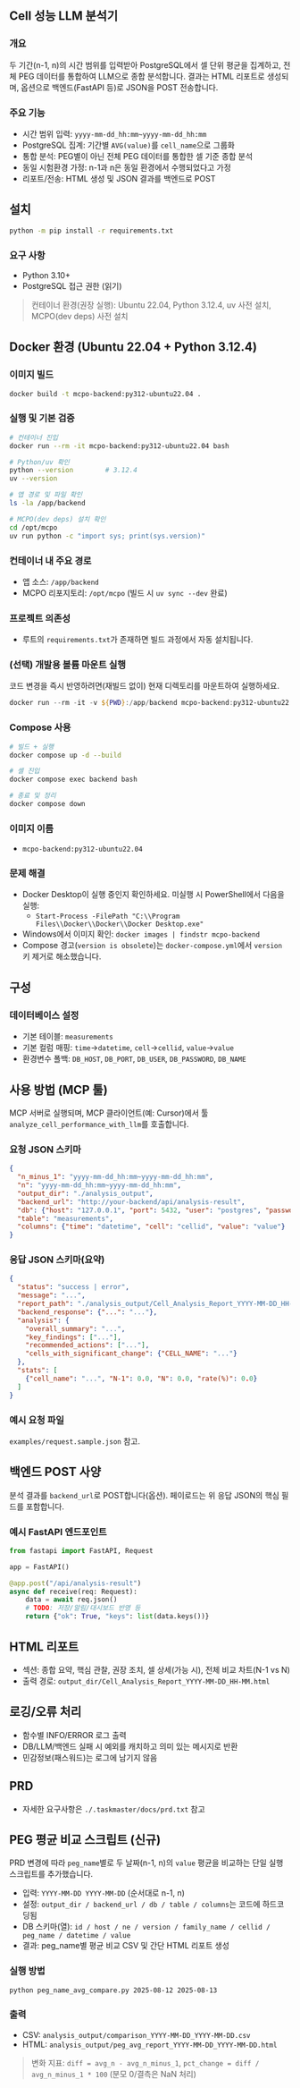 ## Cell 성능 LLM 분석기

### 개요
두 기간(n-1, n)의 시간 범위를 입력받아 PostgreSQL에서 셀 단위 평균을 집계하고, 전체 PEG 데이터를 통합하여 LLM으로 종합 분석합니다. 결과는 HTML 리포트로 생성되며, 옵션으로 백엔드(FastAPI 등)로 JSON을 POST 전송합니다.

### 주요 기능
- 시간 범위 입력: `yyyy-mm-dd_hh:mm~yyyy-mm-dd_hh:mm`
- PostgreSQL 집계: 기간별 `AVG(value)`를 `cell_name`으로 그룹화
- 통합 분석: PEG별이 아닌 전체 PEG 데이터를 통합한 셀 기준 종합 분석
- 동일 시험환경 가정: n-1과 n은 동일 환경에서 수행되었다고 가정
- 리포트/전송: HTML 생성 및 JSON 결과를 백엔드로 POST

## 설치
```bash
python -m pip install -r requirements.txt
```

### 요구 사항
- Python 3.10+
- PostgreSQL 접근 권한 (읽기)
  
> 컨테이너 환경(권장 실행): Ubuntu 22.04, Python 3.12.4, uv 사전 설치, MCPO(dev deps) 사전 설치

## Docker 환경 (Ubuntu 22.04 + Python 3.12.4)

### 이미지 빌드
```bash
docker build -t mcpo-backend:py312-ubuntu22.04 .
```

### 실행 및 기본 검증
```bash
# 컨테이너 진입
docker run --rm -it mcpo-backend:py312-ubuntu22.04 bash

# Python/uv 확인
python --version        # 3.12.4
uv --version

# 앱 경로 및 파일 확인
ls -la /app/backend

# MCPO(dev deps) 설치 확인
cd /opt/mcpo
uv run python -c "import sys; print(sys.version)"
```

### 컨테이너 내 주요 경로
- 앱 소스: `/app/backend`
- MCPO 리포지토리: `/opt/mcpo` (빌드 시 `uv sync --dev` 완료)

### 프로젝트 의존성
- 루트의 `requirements.txt`가 존재하면 빌드 과정에서 자동 설치됩니다.

### (선택) 개발용 볼륨 마운트 실행
코드 변경을 즉시 반영하려면(재빌드 없이) 현재 디렉토리를 마운트하여 실행하세요.

```powershell
docker run --rm -it -v ${PWD}:/app/backend mcpo-backend:py312-ubuntu22.04 bash
```

### Compose 사용
```bash
# 빌드 + 실행
docker compose up -d --build

# 셸 진입
docker compose exec backend bash

# 종료 및 정리
docker compose down
```

### 이미지 이름
- `mcpo-backend:py312-ubuntu22.04`

### 문제 해결
- Docker Desktop이 실행 중인지 확인하세요. 미실행 시 PowerShell에서 다음을 실행:
  - `Start-Process -FilePath "C:\\Program Files\\Docker\\Docker\\Docker Desktop.exe"`
- Windows에서 이미지 확인: `docker images | findstr mcpo-backend`
- Compose 경고(`version is obsolete`)는 `docker-compose.yml`에서 `version` 키 제거로 해소했습니다.


## 구성
### 데이터베이스 설정
- 기본 테이블: `measurements`
- 기본 컬럼 매핑: `time`→`datetime`, `cell`→`cellid`, `value`→`value`
- 환경변수 폴백: `DB_HOST`, `DB_PORT`, `DB_USER`, `DB_PASSWORD`, `DB_NAME`

## 사용 방법 (MCP 툴)
MCP 서버로 실행되며, MCP 클라이언트(예: Cursor)에서 툴 `analyze_cell_performance_with_llm`를 호출합니다.

### 요청 JSON 스키마
```json
{
  "n_minus_1": "yyyy-mm-dd_hh:mm~yyyy-mm-dd_hh:mm",
  "n": "yyyy-mm-dd_hh:mm~yyyy-mm-dd_hh:mm",
  "output_dir": "./analysis_output",
  "backend_url": "http://your-backend/api/analysis-result",
  "db": {"host": "127.0.0.1", "port": 5432, "user": "postgres", "password": "pass", "dbname": "netperf"},
  "table": "measurements",
  "columns": {"time": "datetime", "cell": "cellid", "value": "value"}
}
```

### 응답 JSON 스키마(요약)
```json
{
  "status": "success | error",
  "message": "...",
  "report_path": "./analysis_output/Cell_Analysis_Report_YYYY-MM-DD_HH-MM.html",
  "backend_response": {"...": "..."},
  "analysis": {
    "overall_summary": "...",
    "key_findings": ["..."],
    "recommended_actions": ["..."],
    "cells_with_significant_change": {"CELL_NAME": "..."}
  },
  "stats": [
    {"cell_name": "...", "N-1": 0.0, "N": 0.0, "rate(%)": 0.0}
  ]
}
```

### 예시 요청 파일
`examples/request.sample.json` 참고.

## 백엔드 POST 사양
분석 결과를 `backend_url`로 POST합니다(옵션). 페이로드는 위 응답 JSON의 핵심 필드를 포함합니다.

### 예시 FastAPI 엔드포인트
```python
from fastapi import FastAPI, Request

app = FastAPI()

@app.post("/api/analysis-result")
async def receive(req: Request):
    data = await req.json()
    # TODO: 저장/알림/대시보드 반영 등
    return {"ok": True, "keys": list(data.keys())}
```

## HTML 리포트
- 섹션: 종합 요약, 핵심 관찰, 권장 조치, 셀 상세(가능 시), 전체 비교 차트(N-1 vs N)
- 출력 경로: `output_dir/Cell_Analysis_Report_YYYY-MM-DD_HH-MM.html`

## 로깅/오류 처리
- 함수별 INFO/ERROR 로그 출력
- DB/LLM/백엔드 실패 시 예외를 캐치하고 의미 있는 메시지로 반환
- 민감정보(패스워드)는 로그에 남기지 않음

## PRD
- 자세한 요구사항은 `./.taskmaster/docs/prd.txt` 참고


## PEG 평균 비교 스크립트 (신규)

PRD 변경에 따라 `peg_name`별로 두 날짜(n-1, n)의 `value` 평균을 비교하는 단일 실행 스크립트를 추가했습니다.

- 입력: `YYYY-MM-DD YYYY-MM-DD` (순서대로 n-1, n)
- 설정: `output_dir / backend_url / db / table / columns`는 코드에 하드코딩됨
- DB 스키마(열): `id / host / ne / version / family_name / cellid / peg_name / datetime / value`
- 결과: peg_name별 평균 비교 CSV 및 간단 HTML 리포트 생성

### 실행 방법
```bash
python peg_name_avg_compare.py 2025-08-12 2025-08-13
```

### 출력
- CSV: `analysis_output/comparison_YYYY-MM-DD_YYYY-MM-DD.csv`
- HTML: `analysis_output/peg_avg_report_YYYY-MM-DD_YYYY-MM-DD.html`

> 변화 지표: `diff = avg_n - avg_n_minus_1`, `pct_change = diff / avg_n_minus_1 * 100` (분모 0/결측은 NaN 처리)


